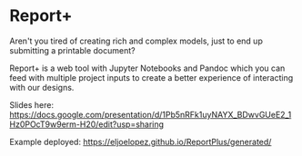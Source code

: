 # Report+

Aren't you tired of creating rich and complex models, just to end up submitting a printable document? 

Report+ is a web tool with Jupyter Notebooks and Pandoc which you can feed with multiple project inputs to create a better experience of interacting with our designs.

Slides here: https://docs.google.com/presentation/d/1Pb5nRFk1uyNAYX_BDwvGUeE2_1Hz0POcT9w9erm-H20/edit?usp=sharing

Example deployed: https://eljoelopez.github.io/ReportPlus/generated/
